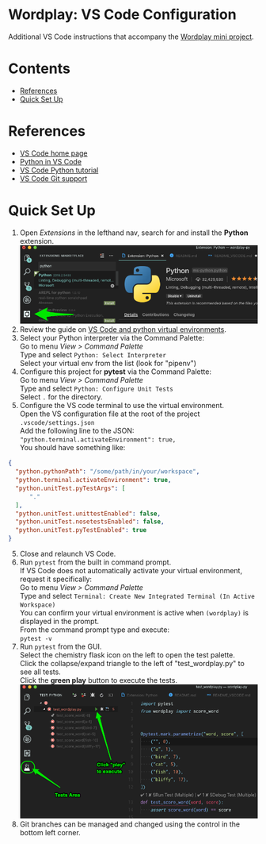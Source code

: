 # Wordplay: VS Code Configuration

Additional VS Code instructions that accompany the [Wordplay mini project](https://github.com/PDXPythonPirates/wordplay).

# Contents
- [References](#references)
- [Quick Set Up](#quick-set-up)

# References
- [VS Code home page](https://code.visualstudio.com/)
- [Python in VS Code](https://code.visualstudio.com/docs/languages/python)
- [VS Code Python tutorial](https://code.visualstudio.com/docs/python/python-tutorial)
- [VS Code Git support](https://code.visualstudio.com/docs/editor/versioncontrol#_git-support)

# Quick Set Up
1) Open _Extensions_ in the lefthand nav, search for and install the **Python** extension.  
    ![VS Code extensions](readme_assets/vs_code_extensions.png)
2) Review the guide on [VS Code and python virtual environments](https://code.visualstudio.com/docs/python/environments).
2) Select your Python interpreter via the Command Palette:  
  Go to menu _View > Command Palette_  
  Type and select `Python: Select Interpreter`  
  Select your virtual env from the list (look for "pipenv")
3) Configure this project for **pytest** via the Command Palette:  
  Go to menu _View > Command Palette_  
  Type and select `Python: Configure Unit Tests`  
  Select `.` for the directory.
4) Configure the VS code terminal to use the virtual environment.  
  Open the VS configuration file at the root of the project `.vscode/settings.json`  
  Add the following line to the JSON:  
  `"python.terminal.activateEnvironment": true,`  
  You should have something like:  
  ```json
  {
    "python.pythonPath": "/some/path/in/your/workspace",
    "python.terminal.activateEnvironment": true,
    "python.unitTest.pyTestArgs": [
        "."
    ],
    "python.unitTest.unittestEnabled": false,
    "python.unitTest.nosetestsEnabled": false,
    "python.unitTest.pyTestEnabled": true
  }
  ```
5) Close and relaunch VS Code.
6) Run `pytest` from the built in command prompt.  
  If VS Code does not automatically activate your virtual environment, request it specifically:  
  Go to menu _View > Command Palette_  
  Type and select `Terminal: Create New Integrated Terminal (In Active Workspace)`  
  You can confirm your virtual environment is active when `(wordplay)` is displayed in the prompt.  
  From the command prompt type and execute:  
  `pytest -v`
7) Run `pytest` from the GUI.  
  Select the chemistry flask icon on the left to open the test palette.  
  Click the collapse/expand triangle to the left of "test_wordplay.py" to see all tests.  
  Click the **green play** button to execute the tests.  
  ![VS Code test palette](readme_assets/vs_code_tests_palette.png)
8) Git branches can be managed and changed using the control in the bottom left corner.  




